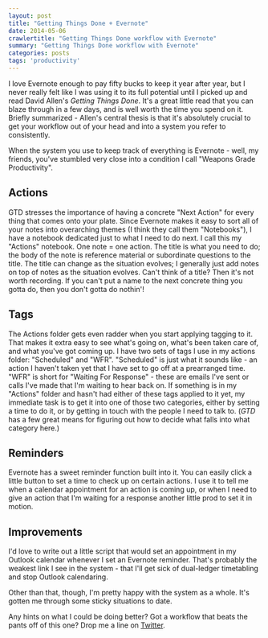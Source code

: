 ```yaml
---
layout: post
title: "Getting Things Done + Evernote" 
date: 2014-05-06 
crawlertitle: "Getting Things Done workflow with Evernote"
summary: "Getting Things Done workflow with Evernote"
categories: posts
tags: 'productivity'
---
```


I love Evernote enough to pay fifty bucks to keep it year after year, but 
I never really felt like I was using it to its full potential until I 
picked up and read David Allen's *Getting Things Done*. It's a great little 
read that you can blaze through in a few days, and is well worth the time 
you spend on it. Briefly summarized - Allen's central thesis is that it's 
absolutely crucial to get your workflow out of your head and into a system 
you refer to consistently. 

When the system you use to keep track of everything is Evernote - well, 
my friends, you've stumbled very close into a condition I call "Weapons 
Grade Productivity". 

## Actions

GTD stresses the importance of having a concrete "Next Action" for every 
thing that comes onto your plate. Since Evernote makes it easy to sort all 
of your notes into overarching themes (I think they call them "Notebooks"), 
I have a notebook dedicated just to what I need to do next. I call this 
my "Actions" notebook. One note = one action. The title is what you need to 
do; the body of the note is reference material or subordinate questions to 
the title. The title can change as the situation evolves; I generally just 
add notes on top of notes as the situation evolves. Can't think of a title? 
Then it's not worth recording. If you can't put a name to the next concrete 
thing you gotta do, then you don't gotta do nothin'!

## Tags

The Actions folder gets even radder when you start applying tagging to it. 
That makes it extra easy to see what's going on, what's been taken care of, 
and what you've got coming up. I have two sets of tags I use in my actions 
folder: "Scheduled" and "WFR". "Scheduled" is just what it sounds like - an 
action I haven't taken yet that I have set to go off at a prearranged time. 
"WFR" is short for "Waiting For Response" - these are emails I've sent or 
calls I've made that I'm waiting to hear back on. If something is in my 
"Actions" folder and hasn't had either of these tags applied to it yet, my 
immediate task is to get it into one of those two categories, either by 
setting a time to do it, or by getting in touch with the people I need to 
talk to. (*GTD* has a few great means for figuring out how to decide what 
falls into what category here.)

## Reminders

Evernote has a sweet reminder function built into it. You can easily click 
a little button to set a time to check up on certain actions. I use it to 
tell me when a calendar appointment for an action is coming up, or when I 
need to give an action that I'm waiting for a response another little prod 
to set it in motion. 

## Improvements

I'd love to write out a little script that would set 
an appointment in my Outlook calendar whenever I set an Evernote reminder. 
That's probably the weakest link I see in the system - that I'll get sick 
of dual-ledger timetabling and stop Outlook calendaring.

Other than that, though, I'm pretty happy with the system as a whole. It's 
gotten me through some sticky situations to date. 

Any hints on what I could be doing better? Got a workflow that beats the 
pants off of this one? Drop me a line on [Twitter](http://www.twitter.com/cushychicken). 

